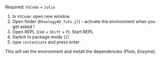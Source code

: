 Required: `VSCode` + `Julia`

1. In `VSCode`: open new window
2. Open folder (`RheologyAD_Tuto.jl`) - activate the environment when you get asked !
3. Open REPL (`Cmd` + `Shift` + `P`): Start REPL
4. Switch to package mode (`]`)
5. type `instantiate` and press enter

This will set the environment and install the dependencies (Plots, Enzyme). 
